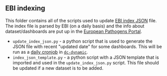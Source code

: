 ## EBI indexing

This folder contains all of the scripts used to update [EBI index JSON](https://blobserver.dc.scilifelab.se/blob/pathogens_portal_EBI_index.json/info) file. The index file is parsed by EBI (on a daily basis) and the info about dataset/dashboards are put up in the [European Pathogens Portal](https://www.pathogensportal.org).

* `update_index_json.py` - a python script that is used to generate the JSON file with recent "updated date" for some dashboards. This will be run as a [daily cronjob](https://github.com/ScilifelabDataCentre/dc-dynamic/blob/master/runner_daily.sh#L5) in [`dc-dynamic`](https://github.com/ScilifelabDataCentre/dc-dynamic).
* `index_json_template.py` - a python script with a JSON template that is imported and used in the `update_index_json.py` script. This file should be updated if a new dataset is to be added.
